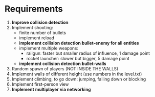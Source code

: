 # Requirements
1. **Improve collision detection**
2. Implement shooting:
   - finite number of bullets
   - implement reload
   - **implement collision detection bullet-enemy for all entities**
   - implement multiple weapons:
     - railgun: faster but smaller radius of influence, 1 damage point
     - rocket launcher: slower but bigger, 5 damage point
    - **implement collision detection bullet-walls**
3. Random spawn of players (NOT INSIDE THE WALLS)
4. Implement walls of different height (use numbers in the level.txt)
5. Implement climbing, to go down: jumping, falling down or blocking
6. Implement first-person view
7. **Implement multiplayer via networking**
    

